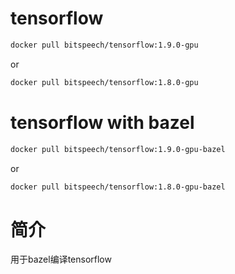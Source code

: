 

# tensorflow




```sh
docker pull bitspeech/tensorflow:1.9.0-gpu
```

or
```sh
docker pull bitspeech/tensorflow:1.8.0-gpu
```



# tensorflow with bazel

```sh
docker pull bitspeech/tensorflow:1.9.0-gpu-bazel
```

or
```sh
docker pull bitspeech/tensorflow:1.8.0-gpu-bazel
```


# 简介

用于bazel编译tensorflow
